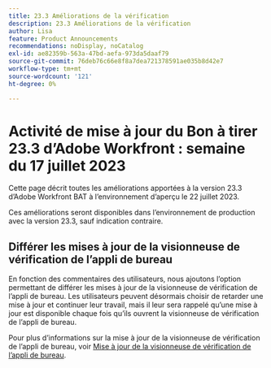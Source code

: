 ```yaml
---
title: 23.3 Améliorations de la vérification
description: 23.3 Améliorations de la vérification
author: Lisa
feature: Product Announcements
recommendations: noDisplay, noCatalog
exl-id: ae82359b-563a-47bd-aefa-973da5daaf79
source-git-commit: 76deb76c66e8f8a7dea721378591ae035b8d42e7
workflow-type: tm+mt
source-wordcount: '121'
ht-degree: 0%

---
```


# Activité de mise à jour du Bon à tirer 23.3 d’Adobe Workfront : semaine du 17 juillet 2023

Cette page décrit toutes les améliorations apportées à la version 23.3 d’Adobe Workfront BAT à l’environnement d’aperçu le 22 juillet 2023.

Ces améliorations seront disponibles dans l’environnement de production avec la version 23.3, sauf indication contraire.

## Différer les mises à jour de la visionneuse de vérification de l’appli de bureau

En fonction des commentaires des utilisateurs, nous ajoutons l’option permettant de différer les mises à jour de la visionneuse de vérification de l’appli de bureau. Les utilisateurs peuvent désormais choisir de retarder une mise à jour et continuer leur travail, mais il leur sera rappelé qu’une mise à jour est disponible chaque fois qu’ils ouvrent la visionneuse de vérification de l’appli de bureau.

Pour plus d’informations sur la mise à jour de la visionneuse de vérification de l’appli de bureau, voir [Mise à jour de la visionneuse de vérification de l’appli de bureau](/help/quicksilver/review-and-approve-work/proofing/use-the-desktop-proofing-viewer/update-the-desktop-proofing-viewer.md).

